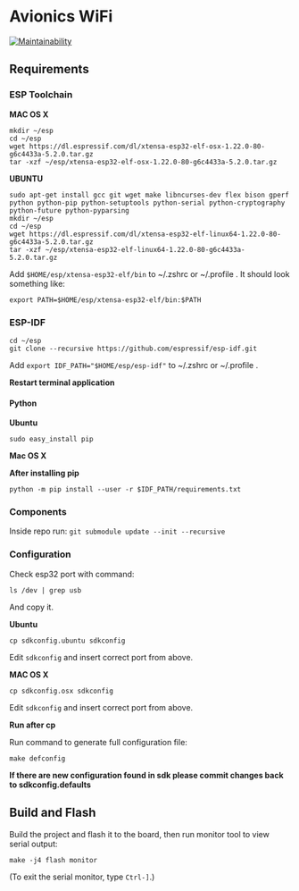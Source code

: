 # Avionics WiFi

[![Maintainability](https://api.codeclimate.com/v1/badges/83ef02e6158fb5fd8ecd/maintainability)](https://codeclimate.com/github/ivyknob/avionics_wifi/maintainability)

## Requirements

### ESP Toolchain

**MAC OS X**
```
mkdir ~/esp
cd ~/esp
wget https://dl.espressif.com/dl/xtensa-esp32-elf-osx-1.22.0-80-g6c4433a-5.2.0.tar.gz
tar -xzf ~/esp/xtensa-esp32-elf-osx-1.22.0-80-g6c4433a-5.2.0.tar.gz
```
**UBUNTU**

```
sudo apt-get install gcc git wget make libncurses-dev flex bison gperf python python-pip python-setuptools python-serial python-cryptography python-future python-pyparsing
mkdir ~/esp
cd ~/esp
wget https://dl.espressif.com/dl/xtensa-esp32-elf-linux64-1.22.0-80-g6c4433a-5.2.0.tar.gz
tar -xzf ~/esp/xtensa-esp32-elf-linux64-1.22.0-80-g6c4433a-5.2.0.tar.gz
```

Add `$HOME/esp/xtensa-esp32-elf/bin` to ~/.zshrc or ~/.profile .
It should look something like:
```
export PATH=$HOME/esp/xtensa-esp32-elf/bin:$PATH
```

### ESP-IDF

```
cd ~/esp
git clone --recursive https://github.com/espressif/esp-idf.git
```
Add `export IDF_PATH="$HOME/esp/esp-idf"` to ~/.zshrc or ~/.profile .

**Restart terminal application**

#### Python

**Ubuntu**
```
sudo easy_install pip
```

**Mac OS X**

**After installing pip**

```
python -m pip install --user -r $IDF_PATH/requirements.txt
```

### Components

Inside repo run: `git submodule update --init --recursive`

### Configuration

Check esp32 port with command:

```
ls /dev | grep usb
```
And copy it.

**Ubuntu**

```
cp sdkconfig.ubuntu sdkconfig
```

Edit `sdkconfig` and insert correct port from above.

**MAC OS X**

```
cp sdkconfig.osx sdkconfig
```

Edit `sdkconfig` and insert correct port from above.

**Run after cp**

Run command to generate full configuration file:

```
make defconfig
```

**If there are new configuration found in sdk please commit changes back to sdkconfig.defaults**

## Build and Flash

Build the project and flash it to the board, then run monitor tool to view serial output:

```
make -j4 flash monitor
```

(To exit the serial monitor, type ``Ctrl-]``.)
